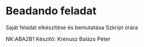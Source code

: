 # Beadando feladat 
Saját feladat elkészítése és bemutatása Szkript órára

NK:ABA2B1
Készítő: Krénusz Balázs Péter
